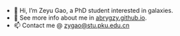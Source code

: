 - 👋 Hi, I’m Zeyu Gao, a PhD student interested in galaxies.
- 🌱 See more info about me in [abrygzy.github.io](https://abrygzy.github.io/).
- 📫 Contact me @ zygao@stu.pku.edu.cn

<!---
Abrygzy/Abrygzy is a ✨ special ✨ repository because its `README.md` (this file) appears on your GitHub profile.
You can click the Preview link to take a look at your changes.
--->
